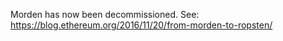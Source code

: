 <!-- TITLE: Morden -->

Morden has now been decommissioned. See: https://blog.ethereum.org/2016/11/20/from-morden-to-ropsten/